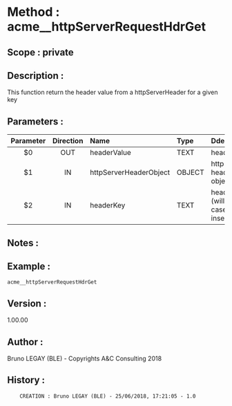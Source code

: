 ﻿# **Method :** acme__httpServerRequestHdrGet## **Scope :** private## **Description :** This function return the header value from a httpServerHeader for a given key## **Parameters :** | Parameter | Direction | Name | Type | Ddescription | |:----:|:----:|:----|:----|:----| | $0 | OUT | headerValue | TEXT | header value | | $1 | IN | httpServerHeaderObject | OBJECT | http server header object | | $2 | IN | headerKey | TEXT | header key (will match case insensitive) | ## **Notes :** ## **Example :** ```acme__httpServerRequestHdrGet```## **Version :** 1.00.00## **Author :** Bruno LEGAY (BLE) - Copyrights A&C Consulting 2018## **History :**          CREATION : Bruno LEGAY (BLE) - 25/06/2018, 17:21:05 - 1.0